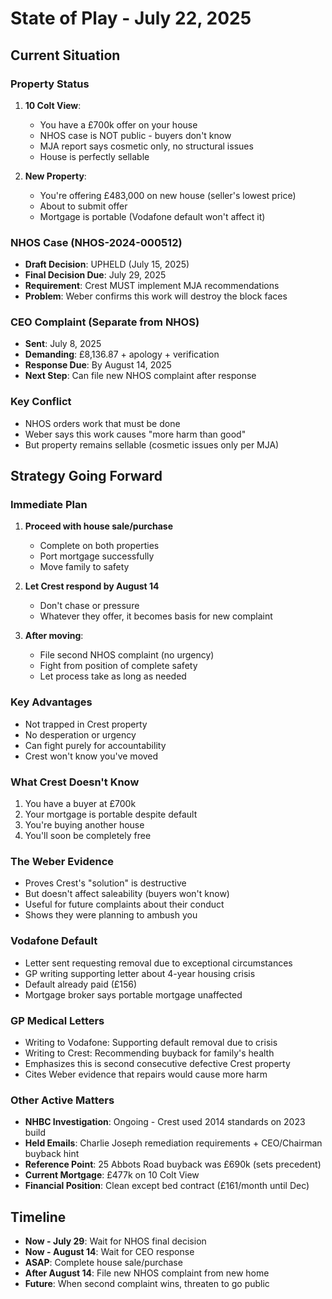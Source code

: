 # State of Play - July 22, 2025

## Current Situation

### Property Status
1. **10 Colt View**: 
   - You have a £700k offer on your house
   - NHOS case is NOT public - buyers don't know
   - MJA report says cosmetic only, no structural issues
   - House is perfectly sellable

2. **New Property**:
   - You're offering £483,000 on new house (seller's lowest price)
   - About to submit offer
   - Mortgage is portable (Vodafone default won't affect it)

### NHOS Case (NHOS-2024-000512)
- **Draft Decision**: UPHELD (July 15, 2025)
- **Final Decision Due**: July 29, 2025
- **Requirement**: Crest MUST implement MJA recommendations
- **Problem**: Weber confirms this work will destroy the block faces

### CEO Complaint (Separate from NHOS)
- **Sent**: July 8, 2025
- **Demanding**: £8,136.87 + apology + verification
- **Response Due**: By August 14, 2025
- **Next Step**: Can file new NHOS complaint after response

### Key Conflict
- NHOS orders work that must be done
- Weber says this work causes "more harm than good"
- But property remains sellable (cosmetic issues only per MJA)

## Strategy Going Forward

### Immediate Plan
1. **Proceed with house sale/purchase**
   - Complete on both properties
   - Port mortgage successfully
   - Move family to safety

2. **Let Crest respond by August 14**
   - Don't chase or pressure
   - Whatever they offer, it becomes basis for new complaint

3. **After moving**:
   - File second NHOS complaint (no urgency)
   - Fight from position of complete safety
   - Let process take as long as needed

### Key Advantages
- Not trapped in Crest property
- No desperation or urgency
- Can fight purely for accountability
- Crest won't know you've moved

### What Crest Doesn't Know
1. You have a buyer at £700k
2. Your mortgage is portable despite default
3. You're buying another house
4. You'll soon be completely free

### The Weber Evidence
- Proves Crest's "solution" is destructive
- But doesn't affect saleability (buyers won't know)
- Useful for future complaints about their conduct
- Shows they were planning to ambush you

### Vodafone Default
- Letter sent requesting removal due to exceptional circumstances
- GP writing supporting letter about 4-year housing crisis
- Default already paid (£156)
- Mortgage broker says portable mortgage unaffected

### GP Medical Letters
- Writing to Vodafone: Supporting default removal due to crisis
- Writing to Crest: Recommending buyback for family's health
- Emphasizes this is second consecutive defective Crest property
- Cites Weber evidence that repairs would cause more harm

### Other Active Matters
- **NHBC Investigation**: Ongoing - Crest used 2014 standards on 2023 build
- **Held Emails**: Charlie Joseph remediation requirements + CEO/Chairman buyback hint
- **Reference Point**: 25 Abbots Road buyback was £690k (sets precedent)
- **Current Mortgage**: £477k on 10 Colt View
- **Financial Position**: Clean except bed contract (£161/month until Dec)

## Timeline
- **Now - July 29**: Wait for NHOS final decision
- **Now - August 14**: Wait for CEO response
- **ASAP**: Complete house sale/purchase
- **After August 14**: File new NHOS complaint from new home
- **Future**: When second complaint wins, threaten to go public
